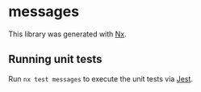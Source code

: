 # messages

This library was generated with [Nx](https://nx.dev).

## Running unit tests

Run `nx test messages` to execute the unit tests via [Jest](https://jestjs.io).
